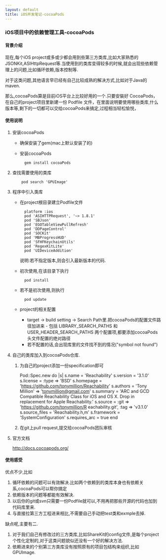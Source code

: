 ```yaml
---
layout: default
title: iOS开发笔记-cocoaPods
---
```

### iOS项目中的依赖管理工具-cocoaPods

#### 背景介绍
现在,每个iOS project或多或少都会用到些第三方类库,比如大家熟悉的JSONKit,ASIHttpRequest等.当使用到的类库变得较多的时候,就会出现些依赖管理上的问题,比如循环依赖,版本控制等.

对于这类问题,其他语言早已经有自己比较成熟的解决方式,比如对于Java的maven.

那么,cocoaPods算是目前iOS平台上比较好用的一个.只要安裝好 CocoaPods，在自己的project项目里新建一份 Podfile 文件，在里面说明要使用哪些类库,什么版本等,剩下的一切都可以交给cocoaPods来搞定,过程相当轻松愉悦， 
	
#### 使用说明

1.	安装cocoaPods
	
	- 确保安装了gem(mac上默认安装了的)
	- 安装cocoaPods
		
			gem install cocoaPods
	 
	
2.	查找需要使用的类库

			pod search 'GPUImage'

3.	程序中引入类库
	
	- 在project根目录建立Podfile文件
	
			platform :ios
			pod 'ASIHTTPRequest', '~> 1.8.1'
			pod 'SBJson'
			pod 'EGOTableViewPullRefresh'
			pod 'DDPageControl'
			pod 'SOCKit'
			pod 'MBProgressHUD'
			pod 'SFHFKeychainUtils'
			pod 'RegexKitLite'
			pod 'UIDeviceAddition'
			
		说明:若不指定版本,则会引入最新版本的代码.
			
	- 初次使用,在该目录下执行
			
			pod install
			
	- 若不是初次使用,则执行
	
			pod update
			
	- project的相关配置
	
		- target -> build setting -> Search Path里.把cocoaPods的配置文件路径加进来		- 包括 LIBRARY_SEARCH_PATHS 和 USER_HEADER_SEARCH_PATHS 两个配置项,都要添加cocoaPods头文件配置的绝对路径
		- 若不配置的话,会出现库里的文件找不到的情况("symbol not found")
		
		
4.	自己的类库加入到cocoaPods仓库.

	1. 为自己的project添加一份specification即可
	
		Pod::Spec.new do |s|
  			s.name         = 'Reachability'
  			s.version      = '3.1.0'
  			s.license      =  :type => 'BSD' 
  			s.homepage     = 'https://github.com/tonymillion/Reachability'
  			s.authors      =  'Tony Million' => 'tonymillion@gmail.com' 
  			s.summary      = 'ARC and GCD Compatible Reachability Class for iOS and 								OS X. Drop in replacement for Apple Reachability.'
  			s.source       =  :git => 'https://github.com/tonymillion/R								eachability.git', :tag => 'v3.1.0' 
  			s.source_files = 'Reachability.h,m'
  			s.framework    = 'SystemConfiguration'
  			s.requires_arc = true
		end
	
	2. 在git上pull request,提交给cocoaPods团队审核
		
 5.	官方文档
 
 	http://docs.cocoapods.org/

	
#### 使用感受
优点不少,比如
1. 循环依赖的问题可以有效解决.比如两个依赖到的类库本身也有依赖关系,cocoaPods可以帮你搞定
2. 依赖版本的问题等都能有效解决.
3. 以后你的git或svn只需要一份Podfile就可以,不用再把那些开源的代码也加到代码库里来.
4. 与直接拉第三方工程进来相比,不需要自己手动把test类和exmple去掉.

缺点呢,主要有二.
1. 对于我们自己有修改过的三方类库,比如ShareKit的config文件,是每个project个性化定制的,对于这类问题貌似还没有一个好的解决方法.
2. 依赖进来的个别第三方类库没有按照原有的项目包结构来组织,比如GPUImage.
